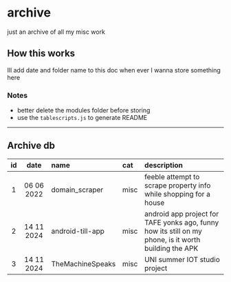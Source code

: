 # archive
just an archive of all my misc work

## How this works
Ill add date and folder name to this doc when ever I wanna store something here 

### Notes
- better delete the modules folder before storing
- use the `tablescripts.js` to generate README

---
## Archive db
| id | date | name | cat | description |
|:--:|:--:|:--|:--|:--|
| 1 | 06 06 2022 | domain_scraper | misc | feeble attempt to scrape property info while shopping for a house |
| 2 | 14 11 2024 | android-till-app | misc | android app project for TAFE yonks ago, funny how its still on my phone, is it worth building the APK |
| 3 | 14 11 2024 | TheMachineSpeaks | misc | UNI summer IOT studio project |